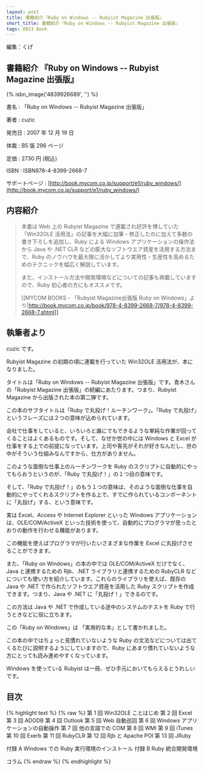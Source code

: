 ```yaml
---
layout: post
title: 書籍紹介『Ruby on Windows -- Rubyist Magazine 出張版』
short_title: 書籍紹介『Ruby on Windows -- Rubyist Magazine 出張版』
tags: 0023 Book
---
```



編集：くげ

## 書籍紹介 『Ruby on Windows -- Rubyist Magazine 出張版』
{% isbn_image('4839926689', '') %}

書名
: 「Ruby on Windows -- Rubyist Magazine 出張版」

著者
: cuzic

発売日
: 2007 年 12 月 19 日

体裁
: B5 版 296 ページ

定価
: 2730 円 (税込)

ISBN
: ISBN978-4-8399-2668-7

サポートページ
: [http://book.mycom.co.jp/support/e1/ruby_windows/](http://book.mycom.co.jp/support/e1/ruby_windows/)

## 内容紹介

> 本書は Web 上の Rubyist Magazine で連載され好評を博していた「Win32OLE 活用法」の記事を大幅に加筆・修正したのに加えて多数の書き下ろしを追加し、Ruby による Windows アプリケーションの操作法から Java や .NET CLR などの膨大なソフトウエア資産を活用する方法まで、Ruby のノウハウを最大限に活かしてより実用性・生産性を高めるためのテクニックを幅広く解説しています。
> 
> また、インストール方法や開発環境などについての記事も掲載していますので、Ruby 初心者の方にもオススメです。
> 
> [[MYCOM BOOKS - 「Rubyist Magazine出張版 Ruby on Windows」より|http://book.mycom.co.jp/book/978-4-8399-2668-7/978-4-8399-2668-7.shtml]]


## 執筆者より

cuzic です。

Rubyist Magazine の初期の頃に連載を行っていた Win32OLE 活用法が、本になりました。

タイトルは「Ruby on Windows -- Rubyist Magazine 出張版」です。青木さんの「Rubyist Magazine 出張版」の続編にあたります。つまり、Rubyist Magazine から出版された本の第二弾です。

この本のサブタイトルは「Ruby で丸投げ！ルーチンワーク」。「Ruby で丸投げ」というフレーズには２つの意味が込められています。

会社で仕事をしていると、いろいろと誰にでもできるような単純な作業が回ってくることはよくあるものです。そして、なぜか世の中には Windows と Excel が仕事をする上での前提になっています。上司や客先がそれが好きなんだし、世の中がそういう仕組みなんですから、仕方がありません。

このような面倒な仕事上のルーチンワークを Ruby のスクリプトに自動的にやってもらおうというのが、「Ruby で丸投げ！」の１つ目の意味です。

そして、「Ruby で丸投げ！」のもう１つの意味は、そのような面倒な仕事を自動的にやってくれるスクリプトを作る上で、すでに作られているコンポーネントに「丸投げ」する、という意味です。

実は Excel、Access や Internet Explorer といった Windows アプリケーションは、OLE/COM/ActiveX といった技術を使って、自動的にプログラマが思ったとおりの動作を行わせる機能があります。

この機能を使えばプログラマが行いたいさまざまな作業を Excel に丸投げさせることができます。

また、「Ruby on Windows」の本の中では OLE/COM/ActiveX だけでなく、Java と連携するための Rjb、.NET ライブラリと連携するための RubyCLR などについても使い方を紹介しています。これらのライブラリを使えば、既存のJava や .NET で作られたソフトウエア資産を活用した Ruby スクリプトを作成できます。つまり、Java や .NET に「丸投げ！」できるのです。

この方法は Java や .NET で作成している途中のシステムのテストを Ruby で行うときなどに役に立ちます。

この「Ruby on Windows」は 「実用的な本」として書かれました。

この本の中ではちょっと見慣れていないような Ruby の文法などについては出てくるたびに説明するようにしていますので、Ruby にあまり慣れていないような方にとっても読み進めやすくなっています。

Windows を使っている Rubyist は一冊、ぜひ手元においてもらえるとうれしいです。

## 目次

{% highlight text %}
{% raw %}
第  1 回 Win32OLE ことはじめ
第  2 回 Excel
第  3 回 ADODB
第  4 回 Outlook
第  5 回 Web 自動巡回
第  6 回 Windows アプリケーションの自動操作
第  7 回 他の言語での COM
第  8 回 WMI
第  9 回 iTunes
第 10 回 Exerb
第 11 回 RubyCLR
第 12 回 Rjb と Apache POI
第 13 回 JRuby

付録 A Windows での Ruby 実行環境のインストール
付録 B Ruby 統合開発環境

コラム
{% endraw %}
{% endhighlight %}



